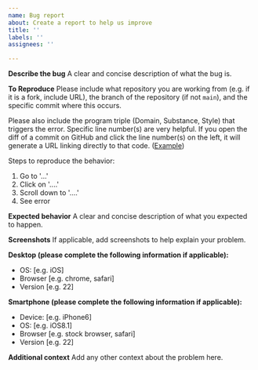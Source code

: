 ```yaml
---
name: Bug report
about: Create a report to help us improve
title: ''
labels: ''
assignees: ''

---
```


**Describe the bug**
A clear and concise description of what the bug is.

**To Reproduce**
Please include what repository you are working from (e.g. if it is a fork, include URL), the branch of the repository (if not `main`), and the specific commit where this occurs. 

Please also include the program triple (Domain, Substance, Style) that triggers the error. Specific line number(s) are very helpful. If you open the diff of a commit on GitHub and click the line number(s) on the left, it will generate a URL linking directly to that code. ([Example](https://github.com/srossd/penrose/commit/4a8574a4bcad94d5773e4a7c8dfc70c180cdbc46#diff-e3f90ad59d8a07aa564e67ef3a7ca3e72aed7f28e946545a651aac3e8da8227dR352))

Steps to reproduce the behavior:
1. Go to '...'
2. Click on '....'
3. Scroll down to '....'
4. See error

**Expected behavior**
A clear and concise description of what you expected to happen.

**Screenshots**
If applicable, add screenshots to help explain your problem.

**Desktop (please complete the following information if applicable):**
 - OS: [e.g. iOS]
 - Browser [e.g. chrome, safari]
 - Version [e.g. 22]

**Smartphone (please complete the following information if applicable):**
 - Device: [e.g. iPhone6]
 - OS: [e.g. iOS8.1]
 - Browser [e.g. stock browser, safari]
 - Version [e.g. 22]

**Additional context**
Add any other context about the problem here.
